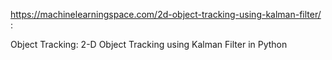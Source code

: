 https://machinelearningspace.com/2d-object-tracking-using-kalman-filter/ :

Object Tracking: 2-D Object Tracking using Kalman Filter in Python
